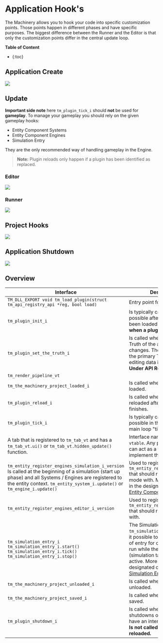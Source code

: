# Application Hook's

The Machinery allows you to hook your code into specific customization points. Those points happen in different phases and have specific purposes. The biggest difference between the Runner and the Editor is that only the customization points differ in the central update loop.

**Table of Content**

* {:toc}


## Application Create

![](https://www.dropbox.com/s/vsl0d53ty9rsvbi/tm_guide_app_hook_create.png?dl=1)
## Update

**Important side note** here `tm_plugin_tick_i` should **not** be used for **gameplay**. To manage your gameplay you should rely on the given gameplay hooks:

- Entity Component Systems
- Entity Component Engines
- Simulation Entry

They are the only recommended way of handling gameplay in the Engine.

>  **Note:** Plugin reloads only happen if a plugin has been identified as replaced.

### Editor

![](https://www.dropbox.com/s/ibyjx33p4lci62w/tm_guide_app_hooks_update_editor.png?dl=1)

### Runner

![](https://www.dropbox.com/s/9nq4ysh2gefzks1/tm_guide_app_hooks_update_runner.png?dl=1)

## Project Hooks

![](https://www.dropbox.com/s/jtsk5df9rykp8di/tm_guide_app_hook_project.png?dl=1)

## Application Shutdown

![](https://www.dropbox.com/s/ecssnn4hvv42avi/tm_guide_app_hook_shutdown.png?dl=1)

## Overview

| Interface                                                    | Description                                                  |
| ------------------------------------------------------------ | ------------------------------------------------------------ |
| `TM_DLL_EXPORT void tm_load_plugin(struct tm_api_registry_api *reg, bool load)` | Entry point for all plugins                                  |
| `tm_plugin_init_i`                                           | Is typically called as early as possible after all plugins have been loaded. **Is not called when a plugin is reloaded.** |
| `tm_plugin_set_the_truth_i`                                  | Is called whenever the "main" Truth of the application changes. The "main" Truth is the primary Truth used for editing data in the application. **Under API Review** |
| `tm_render_pipeline_vt`                                      |                                                              |
| `tm_the_machinery_project_loaded_i`                          | Is called when a project is loaded.                     |
| `tm_plugin_reload_i`                                         | Is called whenever plugins are reloaded after the reload finishes. |
| `tm_plugin_tick_i`                                           | Is typically called as early as possible in the application main loop "tick". |
| A tab that is registered to `tm_tab_vt` and has a `tm_tab_vt.ui()` or `tm_tab_vt.hidden_update()` function. | Interface name for the tab `vtable`. Any part of the UI that can act as a tab should implement  this interface. |
| `tm_entity_register_engines_simulation_i_version` Is called at the beginning of a simulation (start up phase) and all Systems / Engines are registered to the entity context. `tm_entity_system_i.update()` or `tm_engine_i.update()` | Used to register a `tm_entity_register_engines_i` that should run in simulation mode with. More information in the designated chapter. [Entity Component System]({{base_url}}gameplay_coding/ecs/index.html) |
| `tm_entity_register_engines_editor_i_version`                | Used to register a `tm_entity_register_engines_i` that should run in editor mode with. |
| `tm_simulation_entry_i` `tm_simulation_entry_i.start()  ` `tm_simulation_entry_i.tick()` `tm_simulation_entry_i.stop()` | The Simulation Entry interface `tm_simulation_entry_i` makes it possible to choose a point of entry  for code that should run while the simulation (simulation tab or runner) is active.  More information in the designated chapter. [Simulation Entry]({{base_url}}/gameplay_coding/simulation_entry.html) |
| `tm_the_machinery_project_unloaded_i`                        | Is called when a project is unloaded.                   |
| `tm_the_machinery_project_saved_i`                           | Is called when a project is saved.                      |
| `tm_plugin_shutdown_i`                                       | Is called when the application shutdowns on all plugins that have an interface registered. **Is not called when a plugin is reloaded.** |